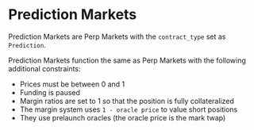 # Prediction Markets

Prediction Markets are Perp Markets with the `contract_type` set as `Prediction`.

Prediction Markets function the same as Perp Markets with the following additional constraints:

- Prices must be between 0 and 1
- Funding is paused
- Margin ratios are set to 1 so that the position is fully collateralized
- The margin system uses `1 - oracle price` to value short positions
- They use prelaunch oracles (the oracle price is the mark twap)
